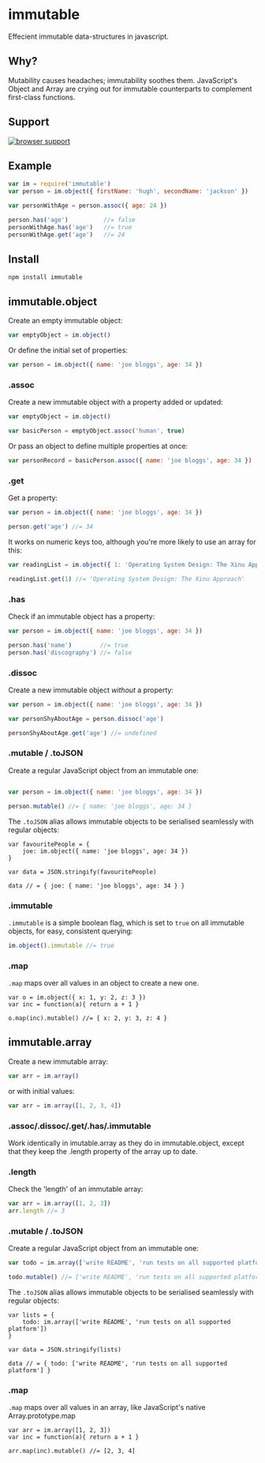 # immutable

Effecient immutable data-structures in javascript.

## Why?

Mutability causes headaches; immutability soothes them.  JavaScript's Object and Array are crying out for immutable counterparts to complement first-class functions.

## Support

[![browser support](https://ci.testling.com/hughfdjackson/immutable.png)](http://ci.testling.com/hughfdjackson/immutable)

## Example

```javascript
var im = require('immutable')
var person = im.object({ firstName: 'hugh', secondName: 'jackson' })

var personWithAge = person.assoc({ age: 24 })

person.has('age')          //= false
personWithAge.has('age')   //= true
personWithAge.get('age')   //= 24
```

## Install

`npm install immutable`

## immutable.object

Create an empty immutable object:

```javascript
var emptyObject = im.object()
```

Or define the initial set of properties:
```javascript
var person = im.object({ name: 'joe bloggs', age: 34 })
```

### .assoc

Create a new immutable object with a property added or updated:

```javascript
var emptyObject = im.object()

var basicPerson = emptyObject.assoc('human', true)
```

Or pass an object to define multiple properties at once:
```javascript
var personRecord = basicPerson.assoc({ name: 'joe bloggs', age: 34 })
```

### .get

Get a property:

```javascript
var person = im.object({ name: 'joe bloggs', age: 34 })

person.get('age') //= 34
```

It works on numeric keys too, although you're more likely to use an array for this:

```javascript
var readingList = im.object({ 1: 'Operating System Design: The Xinu Approach' })

readingList.get(1) //= 'Operating System Design: The Xinu Approach'
```

### .has

Check if an immutable object has a property:

```javascript
var person = im.object({ name: 'joe bloggs', age: 34 })

person.has('name')        //= true
person.has('discography') //= false
```

### .dissoc

Create a new immutable object *without* a property:

```javascript
var person = im.object({ name: 'joe bloggs', age: 34 })

var personShyAboutAge = person.dissoc('age')

personShyAboutAge.get('age') //= undefined
```

### .mutable / .toJSON

Create a regular JavaScript object from an immutable one:

```javascript

var person = im.object({ name: 'joe bloggs', age: 34 })

person.mutable() //= { name: 'joe bloggs', age: 34 }
```

The `.toJSON` alias allows immutable objects to be serialised seamlessly with regular objects:

```javscript
var favouritePeople = {
	joe: im.object({ name: 'joe bloggs', age: 34 })
}

var data = JSON.stringify(favouritePeople)

data // = { joe: { name: 'joe bloggs', age: 34 } }
```
### .immutable

`.immutable` is a simple boolean flag, which is set to `true` on all immutable objects, for easy, consistent querying:

```javascript
im.object().immutable //= true
```

### .map

`.map` maps over all values in an object to create a new one.

```
var o = im.object({ x: 1, y: 2, z: 3 })
var inc = function(a){ return a + 1 }

o.map(inc).mutable() //= { x: 2, y: 3, z: 4 }
```

## immutable.array

Create a new immutable array:

```javascript
var arr = im.array()
```

or with initial values:

```javascript
var arr = im.array([1, 2, 3, 4])
```

### .assoc/.dissoc/.get/.has/.immutable

Work identically in imutable.array as they do in immutable.object, except that they keep the .length property of the array up to date.

### .length

Check the 'length' of an immutable array:

```javascript
var arr = im.array([1, 2, 3])
arr.length //= 3
```

### .mutable / .toJSON

Create a regular JavaScript object from an immutable one:

```javascript
var todo = im.array(['write README', 'run tests on all supported platform'])

todo.mutable() //= ['write README', 'run tests on all supported platform']
```

The `.toJSON` alias allows immutable objects to be serialised seamlessly with regular objects:

```javscript
var lists = {
	todo: im.array(['write README', 'run tests on all supported platform'])
}

var data = JSON.stringify(lists)

data // = { todo: ['write README', 'run tests on all supported platform'] }
```

### .map

`.map` maps over all values in an array, like JavaScript's native Array.prototype.map

```
var arr = im.array([1, 2, 3])
var inc = function(a){ return a + 1 }

arr.map(inc).mutable() //= [2, 3, 4]
```
